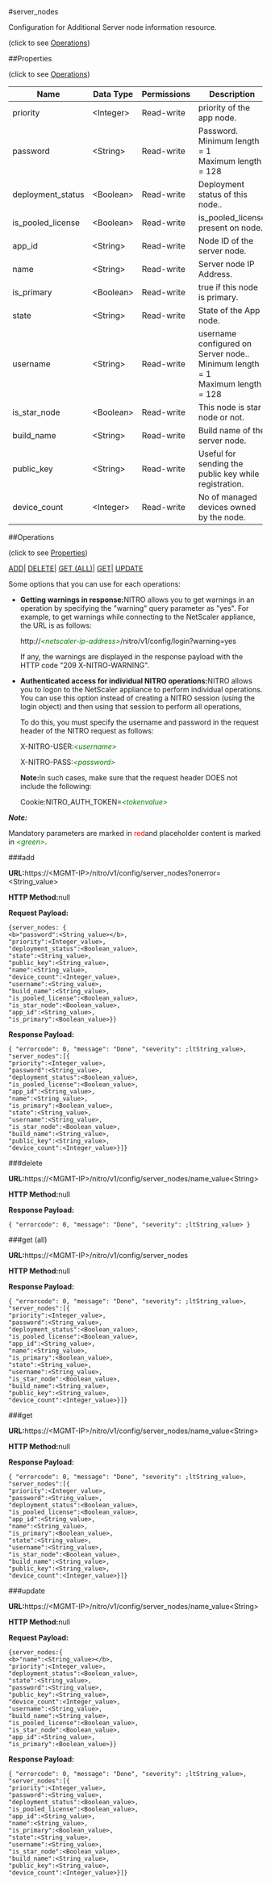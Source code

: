#server_nodes



Configuration for Additional Server node information resource.

<span>(click to see [Operations](#operations))</span>



##Properties 

<span>(click to see [Operations](#operations))</span>





<table><thead><tr><th>Name</th><th>Data Type</th><th>Permissions</th><th>Description</th></tr></thead><tbody><tr><td>priority</td><td>&lt;Integer></td><td>Read-write</td><td>priority of the app node.</td></tr><tr><td>password</td><td>&lt;String></td><td>Read-write</td><td>Password.<br>Minimum length = 1<br>Maximum length = 128</td></tr><tr><td>deployment_status</td><td>&lt;Boolean></td><td>Read-write</td><td>Deployment status of this node..</td></tr><tr><td>is_pooled_license</td><td>&lt;Boolean></td><td>Read-write</td><td>is_pooled_license present on node.</td></tr><tr><td>app_id</td><td>&lt;String></td><td>Read-write</td><td>Node ID of the server node.</td></tr><tr><td>name</td><td>&lt;String></td><td>Read-write</td><td>Server node IP Address.</td></tr><tr><td>is_primary</td><td>&lt;Boolean></td><td>Read-write</td><td>true if this node is primary.</td></tr><tr><td>state</td><td>&lt;String></td><td>Read-write</td><td>State of the App node.</td></tr><tr><td>username</td><td>&lt;String></td><td>Read-write</td><td>username configured on Server node..<br>Minimum length = 1<br>Maximum length = 128</td></tr><tr><td>is_star_node</td><td>&lt;Boolean></td><td>Read-write</td><td>This node is star node or not.</td></tr><tr><td>build_name</td><td>&lt;String></td><td>Read-write</td><td>Build name of the server node.</td></tr><tr><td>public_key</td><td>&lt;String></td><td>Read-write</td><td>Useful for sending the public key while registration.</td></tr><tr><td>device_count</td><td>&lt;Integer></td><td>Read-write</td><td>No of managed devices owned by the node.</td></tr></tbody></table>

##Operations 

<span>(click to see [Properties](#properties))</span>





[ADD](#all)| [DELETE](#delete)| [GET (ALL)](#get-all)| [GET](#get)| [UPDATE](#update)





Some options that you can use for each operations:

<ul><li><p><b>Getting warnings in response:</b>NITRO allows you to get warnings in an operation by specifying the "warning" query parameter as "yes". For example, to get warnings while connecting to the NetScaler appliance, the URL is as follows:</p><p>http://<span style="color:green;font-style:italic;">&lt;netscaler-ip-address&gt;</span>/nitro/v1/config/login?warning=yes</p><p>If any, the warnings are displayed in the response payload with the HTTP code "209 X-NITRO-WARNING".</p></li><li><p><b>Authenticated access for individual NITRO operations:</b>NITRO allows you to logon to the NetScaler appliance to perform individual operations. You can use this option instead of creating a NITRO session (using the login object) and then using that session to perform all operations,</p><p>To do this, you must specify the username and password in the request header of the NITRO request as follows:</p><p>X-NITRO-USER:<span style="color:green;font-style:italic;">&lt;username&gt;</span></p><p>X-NITRO-PASS:<span style="color:green;font-style:italic;">&lt;password&gt;</span></p><p><b>Note:</b>In such cases, make sure that the request header DOES not include the following:</p><p>Cookie:NITRO_AUTH_TOKEN=<span style="color:green;font-style:italic;">&lt;tokenvalue&gt;</span></p></li></ul>







***Note:*** 

Mandatory parameters are marked in <span style="color:#FF0000;">red</span>and placeholder content is marked in <span style="color:green;font-style:italic">&lt;green&gt;</span>.



###add







<b>URL:</b>https://&lt;MGMT-IP&gt;/nitro/v1/config/server_nodes?onerror=&lt;String_value&gt;

<b>HTTP Method:</b>null

<b>Request Payload: </b>
```
{server_nodes: {
<b>"password":<String_value></b>,
"priority":<Integer_value>,
"deployment_status":<Boolean_value>,
"state":<String_value>,
"public_key":<String_value>,
"name":<String_value>,
"device_count":<Integer_value>,
"username":<String_value>,
"build_name":<String_value>,
"is_pooled_license":<Boolean_value>,
"is_star_node":<Boolean_value>,
"app_id":<String_value>,
"is_primary":<Boolean_value>}}
```

<b>Response Payload: </b>
```
{ "errorcode": 0, "message": "Done", "severity": ;ltString_value>, "server_nodes":[{
"priority":<Integer_value>,
"password":<String_value>,
"deployment_status":<Boolean_value>,
"is_pooled_license":<Boolean_value>,
"app_id":<String_value>,
"name":<String_value>,
"is_primary":<Boolean_value>,
"state":<String_value>,
"username":<String_value>,
"is_star_node":<Boolean_value>,
"build_name":<String_value>,
"public_key":<String_value>,
"device_count":<Integer_value>}]}
```







###delete







<b>URL:</b>https://&lt;MGMT-IP&gt;/nitro/v1/config/server_nodes/name_value&lt;String&gt;

<b>HTTP Method:</b>null

<b>Response Payload: </b>
```
{ "errorcode": 0, "message": "Done", "severity": ;ltString_value> }
```







###get (all)







<b>URL:</b>https://&lt;MGMT-IP&gt;/nitro/v1/config/server_nodes

<b>HTTP Method:</b>null

<b>Response Payload: </b>
```
{ "errorcode": 0, "message": "Done", "severity": ;ltString_value>, "server_nodes":[{
"priority":<Integer_value>,
"password":<String_value>,
"deployment_status":<Boolean_value>,
"is_pooled_license":<Boolean_value>,
"app_id":<String_value>,
"name":<String_value>,
"is_primary":<Boolean_value>,
"state":<String_value>,
"username":<String_value>,
"is_star_node":<Boolean_value>,
"build_name":<String_value>,
"public_key":<String_value>,
"device_count":<Integer_value>}]}
```







###get







<b>URL:</b>https://&lt;MGMT-IP&gt;/nitro/v1/config/server_nodes/name_value&lt;String&gt;

<b>HTTP Method:</b>null

<b>Response Payload: </b>
```
{ "errorcode": 0, "message": "Done", "severity": ;ltString_value>, "server_nodes":[{
"priority":<Integer_value>,
"password":<String_value>,
"deployment_status":<Boolean_value>,
"is_pooled_license":<Boolean_value>,
"app_id":<String_value>,
"name":<String_value>,
"is_primary":<Boolean_value>,
"state":<String_value>,
"username":<String_value>,
"is_star_node":<Boolean_value>,
"build_name":<String_value>,
"public_key":<String_value>,
"device_count":<Integer_value>}]}
```







###update







<b>URL:</b>https://&lt;MGMT-IP&gt;/nitro/v1/config/server_nodes/name_value&lt;String&gt;

<b>HTTP Method:</b>null

<b>Request Payload: </b>
```
{server_nodes:{
<b>"name":<String_value></b>,
"priority":<Integer_value>,
"deployment_status":<Boolean_value>,
"state":<String_value>,
"password":<String_value>,
"public_key":<String_value>,
"device_count":<Integer_value>,
"username":<String_value>,
"build_name":<String_value>,
"is_pooled_license":<Boolean_value>,
"is_star_node":<Boolean_value>,
"app_id":<String_value>,
"is_primary":<Boolean_value>}}
```

<b>Response Payload: </b>
```
{ "errorcode": 0, "message": "Done", "severity": ;ltString_value>, "server_nodes":[{
"priority":<Integer_value>,
"password":<String_value>,
"deployment_status":<Boolean_value>,
"is_pooled_license":<Boolean_value>,
"app_id":<String_value>,
"name":<String_value>,
"is_primary":<Boolean_value>,
"state":<String_value>,
"username":<String_value>,
"is_star_node":<Boolean_value>,
"build_name":<String_value>,
"public_key":<String_value>,
"device_count":<Integer_value>}]}
```







